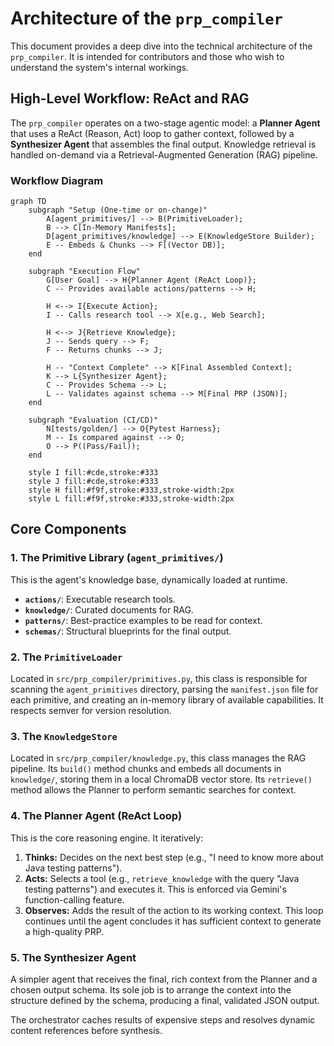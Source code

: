 # Architecture of the `prp_compiler`

This document provides a deep dive into the technical architecture of the `prp_compiler`. It is intended for contributors and those who wish to understand the system's internal workings.

## High-Level Workflow: ReAct and RAG

The `prp_compiler` operates on a two-stage agentic model: a **Planner Agent** that uses a ReAct (Reason, Act) loop to gather context, followed by a **Synthesizer Agent** that assembles the final output. Knowledge retrieval is handled on-demand via a Retrieval-Augmented Generation (RAG) pipeline.

### Workflow Diagram

```mermaid
graph TD
    subgraph "Setup (One-time or on-change)"
        A[agent_primitives/] --> B(PrimitiveLoader);
        B --> C[In-Memory Manifests];
        D[agent_primitives/knowledge] --> E(KnowledgeStore Builder);
        E -- Embeds & Chunks --> F[(Vector DB)];
    end

    subgraph "Execution Flow"
        G[User Goal] --> H{Planner Agent (ReAct Loop)};
        C -- Provides available actions/patterns --> H;
        
        H <--> I{Execute Action};
        I -- Calls research tool --> X[e.g., Web Search];
        
        H <--> J{Retrieve Knowledge};
        J -- Sends query --> F;
        F -- Returns chunks --> J;
        
        H -- "Context Complete" --> K[Final Assembled Context];
        K --> L{Synthesizer Agent};
        C -- Provides Schema --> L;
        L -- Validates against schema --> M[Final PRP (JSON)];
    end
    
    subgraph "Evaluation (CI/CD)"
        N[tests/golden/] --> O{Pytest Harness};
        M -- Is compared against --> O;
        O --> P((Pass/Fail));
    end

    style I fill:#cde,stroke:#333
    style J fill:#cde,stroke:#333
    style H fill:#f9f,stroke:#333,stroke-width:2px
    style L fill:#f9f,stroke:#333,stroke-width:2px
```

## Core Components

### 1. The Primitive Library (`agent_primitives/`)
This is the agent's knowledge base, dynamically loaded at runtime.
-   **`actions/`**: Executable research tools.
-   **`knowledge/`**: Curated documents for RAG.
-   **`patterns/`**: Best-practice examples to be read for context.
-   **`schemas/`**: Structural blueprints for the final output.

### 2. The `PrimitiveLoader`
Located in `src/prp_compiler/primitives.py`, this class is responsible for scanning the `agent_primitives` directory, parsing the `manifest.json` file for each primitive, and creating an in-memory library of available capabilities. It respects semver for version resolution.

### 3. The `KnowledgeStore`
Located in `src/prp_compiler/knowledge.py`, this class manages the RAG pipeline. Its `build()` method chunks and embeds all documents in `knowledge/`, storing them in a local ChromaDB vector store. Its `retrieve()` method allows the Planner to perform semantic searches for context.

### 4. The Planner Agent (ReAct Loop)
This is the core reasoning engine. It iteratively:
1.  **Thinks:** Decides on the next best step (e.g., "I need to know more about Java testing patterns").
2.  **Acts:** Selects a tool (e.g., `retrieve_knowledge` with the query "Java testing patterns") and executes it. This is enforced via Gemini's function-calling feature.
3.  **Observes:** Adds the result of the action to its working context.
This loop continues until the agent concludes it has sufficient context to generate a high-quality PRP.

### 5. The Synthesizer Agent
A simpler agent that receives the final, rich context from the Planner and a chosen output schema. Its sole job is to arrange the context into the structure defined by the schema, producing a final, validated JSON output.

The orchestrator caches results of expensive steps and resolves dynamic content references before synthesis.

